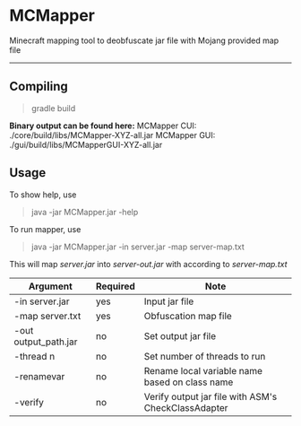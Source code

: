 # MCMapper
Minecraft mapping tool to deobfuscate jar file with Mojang provided map file

***

## Compiling
> gradle build

**Binary output can be found here:**
MCMapper CUI: ./core/build/libs/MCMapper-XYZ-all.jar
MCMapper GUI: ./gui/build/libs/MCMapperGUI-XYZ-all.jar

## Usage

To show help, use
> java -jar MCMapper.jar -help

To run mapper, use
> java -jar MCMapper.jar -in server.jar -map server-map.txt

This will map _server.jar_ into _server-out.jar_ with according to _server-map.txt_

| Argument             | Required | Note                                                |
| -------------------- | -------- | --------------------------------------------------- |
| -in server.jar       | yes      | Input jar file                                      |
| -map server.txt      | yes      | Obfuscation map file                                |
| -out output_path.jar | no       | Set output jar file                                 |
| -thread n            | no       | Set number of threads to run                        |
| -renamevar           | no       | Rename local variable name based on class name      |
| -verify              | no       | Verify output jar file with ASM's CheckClassAdapter |
